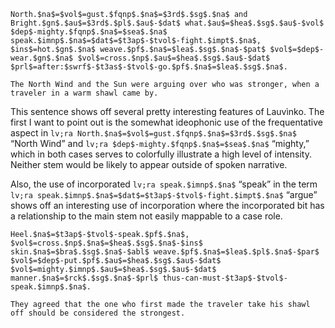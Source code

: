 ```
North.$na$=$vol$=gust.$fqnp$.$na$=$3rd$.$sg$.$na$ and Bright.$gn$.$au$=$3rd$.$pl$.$au$-$dat$ what.$au$=$hea$.$sg$.$au$-$vol$ $dep$-mighty.$fqnp$.$na$=$sea$.$na$ speak.$imnp$.$na$=$dat$=$t3ap$-$tvol$-fight.$impt$.$na$, $ins$=hot.$gn$.$na$ weave.$pf$.$na$=$lea$.$sg$.$na$-$pat$ $vol$=$dep$-wear.$gn$.$na$ $vol$=cross.$np$.$au$=$hea$.$sg$.$au$-$dat$ $prl$=after:$swrf$-$t3as$-$tvol$-go.$pf$.$na$=$lea$.$sg$.$na$.

The North Wind and the Sun were arguing over who was stronger, when a traveler in a warm shawl came by.
```

This sentence shows off several pretty interesting features of Lauvìnko. The
first I want to point out is the somewhat ideophonic use of the frequentative
aspect in `lv;ra North.$na$=$vol$=gust.$fqnp$.$na$=$3rd$.$sg$.$na$` “North Wind”
and `lv;ra $dep$-mighty.$fqnp$.$na$=$sea$.$na$` “mighty,” which in both cases
serves to colorfully illustrate a high level of intensity. Neither stem would be
likely to appear outside of spoken narrative.

Also, the use of incorporated
`lv;ra speak.$imnp$.$na$` “speak” in the term
`lv;ra speak.$imnp$.$na$=$dat$=$t3ap$-$tvol$-fight.$impt$.$na$` “argue” shows off an
interesting use of incorporation where the incorporated bit has a relationship
to the main stem not easily mappable to a case role.

```
Heel.$na$=$t3ap$-$tvol$-speak.$pf$.$na$, $vol$=cross.$np$.$na$=$hea$.$sg$.$na$-$ins$ skin.$na$=$bra$.$sg$.$na$-$abl$ weave.$pf$.$na$=$lea$.$pl$.$na$-$par$ $vol$=$dep$-put.$pf$.$au$=$hea$.$sg$.$au$-$dat$ $vol$=mighty.$imnp$.$au$=$hea$.$sg$.$au$-$dat$ manner.$na$=$rck$.$sg$.$na$-$prl$ thus-can-must-$t3ap$-$tvol$-speak.$imnp$.$na$.

They agreed that the one who first made the traveler take his shawl off should be considered the strongest.
```
